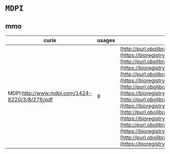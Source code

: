 # `MDPI`
## mmo
| curie                                          |   usages | nodes                                                                                                                                                                                                                                                                                                                                                                                                                                                                                                                                                                                                                                                                                                                                                                                                                                                                                                                                  |
|------------------------------------------------|----------|----------------------------------------------------------------------------------------------------------------------------------------------------------------------------------------------------------------------------------------------------------------------------------------------------------------------------------------------------------------------------------------------------------------------------------------------------------------------------------------------------------------------------------------------------------------------------------------------------------------------------------------------------------------------------------------------------------------------------------------------------------------------------------------------------------------------------------------------------------------------------------------------------------------------------------------|
| MDPI:http://www.mdpi.com/1424-8220/3/8/276/pdf |        8 | [http://purl.obolibrary.org/obo/MMO:0000369](https://bioregistry.io/http://purl.obolibrary.org/obo/MMO:0000369), [http://purl.obolibrary.org/obo/MMO:0000370](https://bioregistry.io/http://purl.obolibrary.org/obo/MMO:0000370), [http://purl.obolibrary.org/obo/MMO:0000373](https://bioregistry.io/http://purl.obolibrary.org/obo/MMO:0000373), [http://purl.obolibrary.org/obo/MMO:0000374](https://bioregistry.io/http://purl.obolibrary.org/obo/MMO:0000374), [http://purl.obolibrary.org/obo/MMO:0000375](https://bioregistry.io/http://purl.obolibrary.org/obo/MMO:0000375), [http://purl.obolibrary.org/obo/MMO:0000376](https://bioregistry.io/http://purl.obolibrary.org/obo/MMO:0000376), [http://purl.obolibrary.org/obo/MMO:0000377](https://bioregistry.io/http://purl.obolibrary.org/obo/MMO:0000377), [http://purl.obolibrary.org/obo/MMO:0000378](https://bioregistry.io/http://purl.obolibrary.org/obo/MMO:0000378) |
